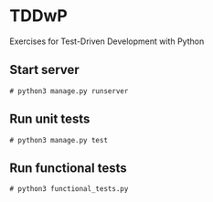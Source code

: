 # TDDwP
Exercises for Test-Driven Development with Python

## Start server

```
# python3 manage.py runserver
```

## Run unit tests

```
# python3 manage.py test
```

## Run functional tests

```
# python3 functional_tests.py
```
